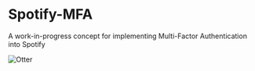 # Spotify-MFA
A work-in-progress concept for implementing Multi-Factor Authentication into Spotify

![Otter](https://www.google.com/url?sa=i&url=https%3A%2F%2Fen.wikipedia.org%2Fwiki%2FSea_otter&psig=AOvVaw09pXzNRkFzxU7z0zOwoj1y&ust=1638582975360000&source=images&cd=vfe&ved=0CAsQjRxqFwoTCOC9s7jDxvQCFQAAAAAdAAAAABAD)
